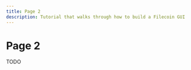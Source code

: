 ```yaml
---
title: Page 2
description: Tutorial that walks through how to build a Filecoin GUI
---
```


# Page 2

TODO
